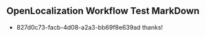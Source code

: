 ## OpenLocalization Workflow Test MarkDown
* 827d0c73-facb-4d08-a2a3-bb69f8e639ad thanks!

<!--HONumber=Aug16_HO2-->



